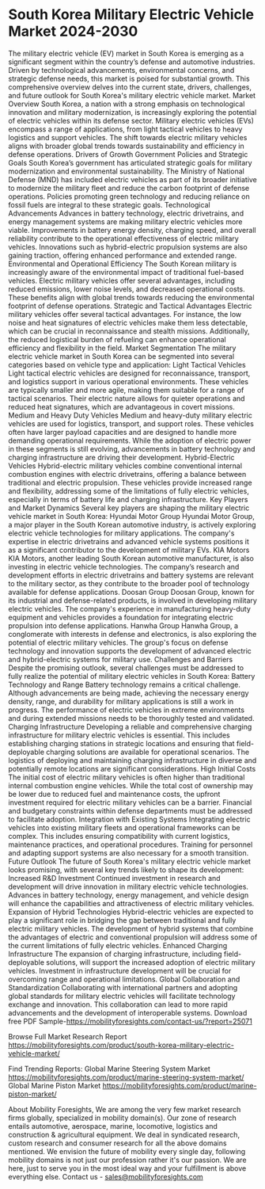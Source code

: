 # South Korea Military Electric Vehicle Market 2024-2030
The military electric vehicle (EV) market in South Korea is emerging as a significant segment within the country’s defense and automotive industries. Driven by technological advancements, environmental concerns, and strategic defense needs, this market is poised for substantial growth. This comprehensive overview delves into the current state, drivers, challenges, and future outlook for South Korea's military electric vehicle market.
Market Overview
South Korea, a nation with a strong emphasis on technological innovation and military modernization, is increasingly exploring the potential of electric vehicles within its defense sector. Military electric vehicles (EVs) encompass a range of applications, from light tactical vehicles to heavy logistics and support vehicles. The shift towards electric military vehicles aligns with broader global trends towards sustainability and efficiency in defense operations.
Drivers of Growth
Government Policies and Strategic Goals
South Korea’s government has articulated strategic goals for military modernization and environmental sustainability. The Ministry of National Defense (MND) has included electric vehicles as part of its broader initiative to modernize the military fleet and reduce the carbon footprint of defense operations. Policies promoting green technology and reducing reliance on fossil fuels are integral to these strategic goals.
Technological Advancements
Advances in battery technology, electric drivetrains, and energy management systems are making military electric vehicles more viable. Improvements in battery energy density, charging speed, and overall reliability contribute to the operational effectiveness of electric military vehicles. Innovations such as hybrid-electric propulsion systems are also gaining traction, offering enhanced performance and extended range.
Environmental and Operational Efficiency
The South Korean military is increasingly aware of the environmental impact of traditional fuel-based vehicles. Electric military vehicles offer several advantages, including reduced emissions, lower noise levels, and decreased operational costs. These benefits align with global trends towards reducing the environmental footprint of defense operations.
Strategic and Tactical Advantages
Electric military vehicles offer several tactical advantages. For instance, the low noise and heat signatures of electric vehicles make them less detectable, which can be crucial in reconnaissance and stealth missions. Additionally, the reduced logistical burden of refueling can enhance operational efficiency and flexibility in the field.
Market Segmentation
The military electric vehicle market in South Korea can be segmented into several categories based on vehicle type and application:
Light Tactical Vehicles
Light tactical electric vehicles are designed for reconnaissance, transport, and logistics support in various operational environments. These vehicles are typically smaller and more agile, making them suitable for a range of tactical scenarios. Their electric nature allows for quieter operations and reduced heat signatures, which are advantageous in covert missions.
Medium and Heavy Duty Vehicles
Medium and heavy-duty military electric vehicles are used for logistics, transport, and support roles. These vehicles often have larger payload capacities and are designed to handle more demanding operational requirements. While the adoption of electric power in these segments is still evolving, advancements in battery technology and charging infrastructure are driving their development.
Hybrid-Electric Vehicles
Hybrid-electric military vehicles combine conventional internal combustion engines with electric drivetrains, offering a balance between traditional and electric propulsion. These vehicles provide increased range and flexibility, addressing some of the limitations of fully electric vehicles, especially in terms of battery life and charging infrastructure.
Key Players and Market Dynamics
Several key players are shaping the military electric vehicle market in South Korea:
Hyundai Motor Group
Hyundai Motor Group, a major player in the South Korean automotive industry, is actively exploring electric vehicle technologies for military applications. The company's expertise in electric drivetrains and advanced vehicle systems positions it as a significant contributor to the development of military EVs.
KIA Motors
KIA Motors, another leading South Korean automotive manufacturer, is also investing in electric vehicle technologies. The company’s research and development efforts in electric drivetrains and battery systems are relevant to the military sector, as they contribute to the broader pool of technology available for defense applications.
Doosan Group
Doosan Group, known for its industrial and defense-related products, is involved in developing military electric vehicles. The company's experience in manufacturing heavy-duty equipment and vehicles provides a foundation for integrating electric propulsion into defense applications.
Hanwha Group
Hanwha Group, a conglomerate with interests in defense and electronics, is also exploring the potential of electric military vehicles. The group's focus on defense technology and innovation supports the development of advanced electric and hybrid-electric systems for military use.
Challenges and Barriers
Despite the promising outlook, several challenges must be addressed to fully realize the potential of military electric vehicles in South Korea:
Battery Technology and Range
Battery technology remains a critical challenge. Although advancements are being made, achieving the necessary energy density, range, and durability for military applications is still a work in progress. The performance of electric vehicles in extreme environments and during extended missions needs to be thoroughly tested and validated.
Charging Infrastructure
Developing a reliable and comprehensive charging infrastructure for military electric vehicles is essential. This includes establishing charging stations in strategic locations and ensuring that field-deployable charging solutions are available for operational scenarios. The logistics of deploying and maintaining charging infrastructure in diverse and potentially remote locations are significant considerations.
High Initial Costs
The initial cost of electric military vehicles is often higher than traditional internal combustion engine vehicles. While the total cost of ownership may be lower due to reduced fuel and maintenance costs, the upfront investment required for electric military vehicles can be a barrier. Financial and budgetary constraints within defense departments must be addressed to facilitate adoption.
Integration with Existing Systems
Integrating electric vehicles into existing military fleets and operational frameworks can be complex. This includes ensuring compatibility with current logistics, maintenance practices, and operational procedures. Training for personnel and adapting support systems are also necessary for a smooth transition.
Future Outlook
The future of South Korea's military electric vehicle market looks promising, with several key trends likely to shape its development:
Increased R&D Investment
Continued investment in research and development will drive innovation in military electric vehicle technologies. Advances in battery technology, energy management, and vehicle design will enhance the capabilities and attractiveness of electric military vehicles.
Expansion of Hybrid Technologies
Hybrid-electric vehicles are expected to play a significant role in bridging the gap between traditional and fully electric military vehicles. The development of hybrid systems that combine the advantages of electric and conventional propulsion will address some of the current limitations of fully electric vehicles.
Enhanced Charging Infrastructure
The expansion of charging infrastructure, including field-deployable solutions, will support the increased adoption of electric military vehicles. Investment in infrastructure development will be crucial for overcoming range and operational limitations.
Global Collaboration and Standardization
Collaborating with international partners and adopting global standards for military electric vehicles will facilitate technology exchange and innovation. This collaboration can lead to more rapid advancements and the development of interoperable systems.
Download free PDF Sample-https://mobilityforesights.com/contact-us/?report=25071


Browse Full Market Research Report 
https://mobilityforesights.com/product/south-korea-military-electric-vehicle-market/

Find Trending Reports:
Global Marine Steering System Market
https://mobilityforesights.com/product/marine-steering-system-market/
Global Marine Piston Market
https://mobilityforesights.com/product/marine-piston-market/




About Mobility Foresights,
We are among the very few market research firms globally, specialized in mobility domain(s). Our zone of research entails automotive, aerospace, marine, locomotive, logistics and construction & agricultural equipment. We deal in syndicated research, custom research and consumer research for all the above domains mentioned.
We envision the future of mobility every single day, following mobility domains is not just our profession rather it's our passion. We are here, just to serve you in the most ideal way and your fulfillment is above everything else. Contact us -  sales@mobilityforesights.com 


